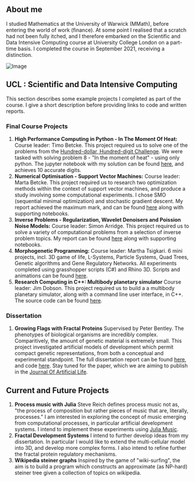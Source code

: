 ## About me

I studied Mathematics at the University of Warwick (MMath), before entering the world of work (finance). At some point I realised that a scratch had not been fully itched, and I therefore embarked on the Scientific and Data Intensive Computing course at University College London on a part-time basis. I completed the course in September 2021, receiving a distinction. 

![Image](src)

##  UCL : Scientific and Data Intensive Computing

This section describes some example projects I completed as part of the course. I give a short description before providing links to code and written reports. 

###  Final Course Projects

1. __High Performance Computing in Python - In The Moment Of Heat:__
Course leader: Timo Betcke. This project required us to solve one of the problems from the [Hundred-dollar, Hundred-digit Challenge](https://en.wikipedia.org/wiki/Hundred-dollar,_Hundred-digit_Challenge_problems). We were tasked with solving problem 8 - "In the moment of heat" - using only python. The jupyter notebook with my solution can be found [here](), and achieves 10 accurate digits.
2. __Numerical Optimisation - Support Vector Machines:__
Course leader: Marta Betcke. This project required us to research two optimization methods within the context of support vector machines, and produce a study involving some computational experiments. I chose SMO (sequential minimal optimization) and stochastic gradient descent. My report achieved the maximum mark, and can be found [here](https://github.com/harrybooth/harrybooth.github.io/tree/main/Numerical%20Optimisation) along with supporting notebooks.
3. __Inverse Problems - Regularization, Wavelet Denoisers and Poission Noise Models:__
Course leader: Simon Arridge. This project required us to solve a variety of computational problems from a selection of inverse problem topics. My report can be found [here](https://github.com/harrybooth/harrybooth.github.io/tree/main/Inverse%20Problems) along with supporting notebooks.
4. __Morphogenetic Programming:__
Course leader: Martha Tsigkari. 6 mini projects, incl. 3D game of life, L-Systems, Particle Systems, Quad Trees, Genetic algorithms and Gene Regulatory Networks. All experiments completed using grasshopper scripts (C#) and Rhino 3D. Scripts and animations can be found [here](). 
5. __Research Computing in C++: Multibody planetary simulator__
Course leader: Jim Dobson. This project required us to build a a multibody planetary simulator, along with a command line user interface, in C++. The source code can be found [here](url). 

### Dissertation

1. __Growing Flags with Fractal Proteins__
Supervised by Peter Bentley. The phenotypes of biological organisms are incredibly complex. Comparitively, the amount of genetic material is extremely small. This project investigated artificial models of development which permit compact genetic representations, from both a conceptual and experimental
standpoint. The full dissertation report can be found [here](https://github.com/harrybooth/harrybooth.github.io/tree/main/GrowingFlagsWithFractals), and code [here](). Stay tuned for the paper, which we are aiming to publish in the [Journal Of Artificial Life](https://direct.mit.edu/artl).  

## Current and Future Projects

1. __Process music with Julia__
Steve Reich defines process music not as, "the process of composition but rather pieces of music that are, literally, processes." I am interested in exploring the concept of music emerging from computational processes, in particular artificial development systems. I intend to implement these experiments using [Julia Music](https://github.com/JuliaMusic).
3. __Fractal Development Systems__ 
I intend to further develop ideas from my dissertation. In particular I would like to extend the multi-cellular model into 3D, and develop more complex forms. I also intend to refine further the fractal protein regulatory mechanisms. 
5. __Wikipedia steiner graphs__
Inspired by the game of "wiki-surfing", the aim is to build a program which constructs an approximate (as NP-hard) steiner tree given a collection of topics on wikipedia. 
